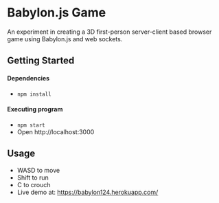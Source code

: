# Babylon.js Game

An experiment in creating a 3D first-person server-client based browser game using Babylon.js and web sockets.

## Getting Started

#### Dependencies

* ```npm install``` 

#### Executing program

* ``` npm start ```
* Open http://localhost:3000

## Usage
* WASD to move
* Shift to run
* C to crouch
* Live demo at: https://babylon124.herokuapp.com/
